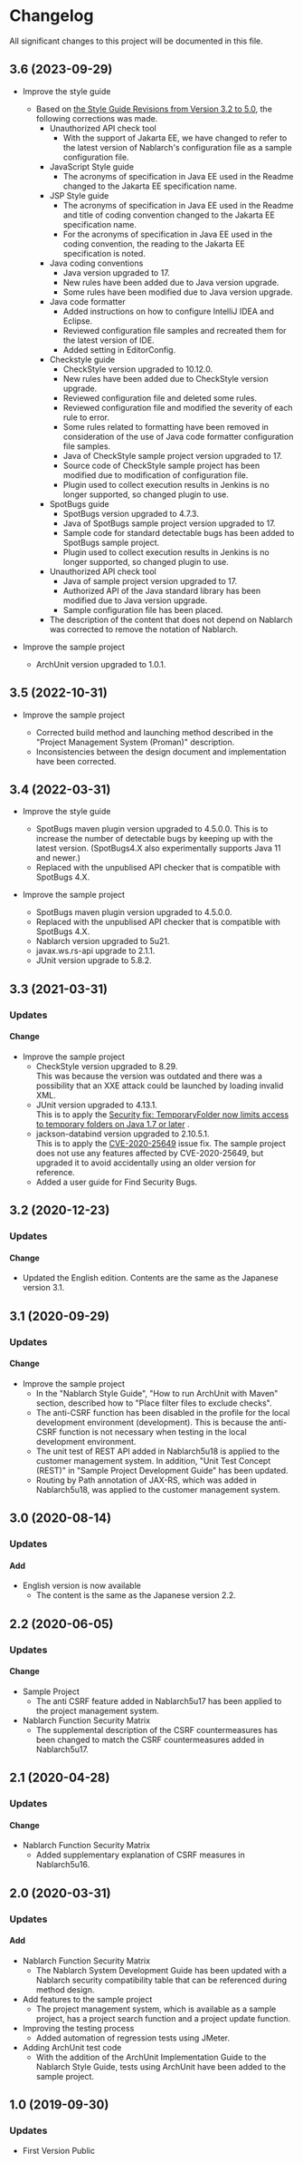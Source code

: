 # Changelog

All significant changes to this project will be documented in this file.

## 3.6 (2023-09-29)

- Improve the style guide
  - Based on [the Style Guide Revisions from Version 3.2 to 5.0](https://github.com/Fintan-contents/coding-standards/blob/main/CHANGELOG.md), the following corrections was made.
    - Unauthorized API check tool
      - With the support of Jakarta EE, we have changed to refer to the latest version of Nablarch's configuration file as a sample configuration file.
    - JavaScript Style guide
      - The acronyms of specification in Java EE used in the Readme changed to the Jakarta EE specification name.
    - JSP Style guide
      - The acronyms of specification in Java EE used in the Readme and title of coding convention changed to the Jakarta EE specification name.
      - For the acronyms of specification in Java EE used in the coding convention, the reading to the Jakarta EE specification is noted.
    - Java coding conventions
      - Java version upgraded to 17.
      - New rules have been added due to Java version upgrade.
      - Some rules have been modified due to Java version upgrade.
    - Java code formatter
      - Added instructions on how to configure IntelliJ IDEA and Eclipse.
      - Reviewed configuration file samples and recreated them for the latest version of IDE.
      - Added setting in EditorConfig.
    - Checkstyle guide
      - CheckStyle version upgraded to 10.12.0.
      - New rules have been added due to CheckStyle version upgrade.
      - Reviewed configuration file and deleted some rules.
      - Reviewed configuration file and modified the severity of each rule to error.
      - Some rules related to formatting have been removed in consideration of the use of Java code formatter configuration file samples.
      - Java of CheckStyle sample project version upgraded to 17.
      - Source code of CheckStyle sample project has been modified due to modification of configuration file.
      - Plugin used to collect execution results in Jenkins is no longer supported, so changed plugin to use.
    - SpotBugs guide
      - SpotBugs version upgraded to 4.7.3.
      - Java of SpotBugs sample project version upgraded to 17.
      - Sample code for standard detectable bugs has been added to SpotBugs sample project.
      - Plugin used to collect execution results in Jenkins is no longer supported, so changed plugin to use.
    - Unauthorized API check tool
      - Java of sample project version upgraded to 17.
      - Authorized API of the Java standard library has been modified due to Java version upgrade.
      - Sample configuration file has been placed.
    - The description of the content that does not depend on Nablarch was corrected to remove the notation of Nablarch.

- Improve the sample project
  - ArchUnit version upgraded to 1.0.1.

## 3.5 (2022-10-31)

- Improve the sample project

  - Corrected build method and launching method described in the "Project Management System (Proman)" description.
  - Inconsistencies between the design document and implementation have been corrected.

## 3.4 (2022-03-31)

- Improve the style guide
  
  - SpotBugs maven plugin version upgraded to 4.5.0.0.
    This is to increase the number of detectable bugs by keeping up with the latest version.
    (SpotBugs4.X also experimentally supports Java 11 and newer.)
  - Replaced with the unpublised API checker that is compatible with SpotBugs 4.X.
  
- Improve the sample project

  - SpotBugs maven plugin version upgraded to 4.5.0.0.
  - Replaced with the unpublised API checker that is compatible with SpotBugs 4.X.
  - Nablarch version upgraded to 5u21.
  - javax.ws.rs-api upgrade to 2.1.1.
  - JUnit version upgrade to 5.8.2.

## 3.3 (2021-03-31)
### Updates
#### Change
- Improve the sample project
  - CheckStyle version upgraded to 8.29.  
    This was because the version was outdated and there was a possibility that an XXE attack could be launched by loading invalid XML.
  - JUnit version upgraded to 4.13.1.  
    This is to apply the [Security fix: TemporaryFolder now limits access to temporary folders on Java 1.7 or later](https://github.com/junit-team/junit4/blob/HEAD/doc/ReleaseNotes4.13.1.md#security-fix-temporaryfolder-now-limits-access-to-temporary-folders-on-java-17-or-later) .
  - jackson-databind version upgraded to 2.10.5.1.  
    This is to apply the [CVE-2020-25649](https://cve.mitre.org/cgi-bin/cvename.cgi?name=CVE-2020-25649) issue fix. The sample project does not use any features affected by CVE-2020-25649, but upgraded it to avoid accidentally using an older version for reference.
  - Added a user guide for Find Security Bugs.

## 3.2 (2020-12-23)
### Updates
#### Change
- Updated the English edition. Contents are the same as the Japanese version 3.1.

## 3.1 (2020-09-29)
### Updates
#### Change
- Improve the sample project
  - In the "Nablarch Style Guide", "How to run ArchUnit with Maven" section, described how to "Place filter files to exclude checks".
  - The anti-CSRF function has been disabled in the profile for the local development environment (development). This is because the anti-CSRF function is not necessary when testing in the local development environment.
  - The unit test of REST API added in Nablarch5u18 is applied to the customer management system. In addition, "Unit Test Concept (REST)" in "Sample Project Development Guide" has been updated.
  - Routing by Path annotation of JAX-RS, which was added in Nablarch5u18, was applied to the customer management system.

## 3.0 (2020-08-14)
### Updates
#### Add
- English version is now available
  - The content is the same as the Japanese version 2.2.

## 2.2 (2020-06-05)
### Updates
#### Change
- Sample Project
  - The anti CSRF feature added in Nablarch5u17 has been applied to the project management system.
- Nablarch Function Security Matrix
  - The supplemental description of the CSRF countermeasures has been changed to match the CSRF countermeasures added in Nablarch5u17.

## 2.1 (2020-04-28)
### Updates
#### Change
- Nablarch Function Security Matrix
  - Added supplementary explanation of CSRF measures in Nablarch5u16.

## 2.0 (2020-03-31)
### Updates
#### Add
- Nablarch Function Security Matrix
  - The Nablarch System Development Guide has been updated with a Nablarch security compatibility table that can be referenced during method design.
- Add features to the sample project
  - The project management system, which is available as a sample project, has a project search function and a project update function.
- Improving the testing process
  - Added automation of regression tests using JMeter.
- Adding ArchUnit test code
  - With the addition of the ArchUnit Implementation Guide to the Nablarch Style Guide, tests using ArchUnit have been added to the sample project.

## 1.0 (2019-09-30)
### Updates
- First Version Public
